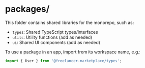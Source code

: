 # packages/

This folder contains shared libraries for the monorepo, such as:
- `types`: Shared TypeScript types/interfaces
- `utils`: Utility functions (add as needed)
- `ui`: Shared UI components (add as needed)

To use a package in an app, import from its workspace name, e.g.:
```ts
import { User } from '@freelancer-marketplace/types';
```

